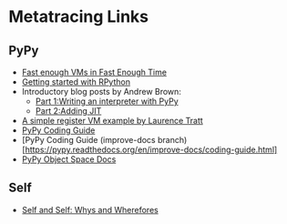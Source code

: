 # Metatracing Links

## PyPy

- [Fast enough VMs in Fast Enough Time](http://tratt.net/laurie/tech_articles/articles/fast_enough_vms_in_fast_enough_time)
- [Getting started with RPython](http://doc.pypy.org/en/latest/getting-started-dev.html)
- Introductory blog posts by Andrew Brown:
    - [Part 1:Writing an interpreter with PyPy](http://morepypy.blogspot.co.uk/2011/04/tutorial-writing-interpreter-with-pypy.html)
    - [Part 2:Adding JIT](http://morepypy.blogspot.com/2011/04/tutorial-part-2-adding-jit.html)
- [A simple register VM example by Laurence Tratt](https://github.com/ltratt/registervm)
- [PyPy Coding Guide](https://pypy.readthedocs.org/en/latest/coding-guide.html)
- [PyPy Coding Guide (improve-docs branch)[https://pypy.readthedocs.org/en/improve-docs/coding-guide.html]
- [PyPy Object Space Docs](https://pypy.readthedocs.org/en/latest/objspace.html)

## Self

- [Self and Self: Whys and Wherefores](http://www.youtube.com/watch?v=3ka4KY7TMTU)
